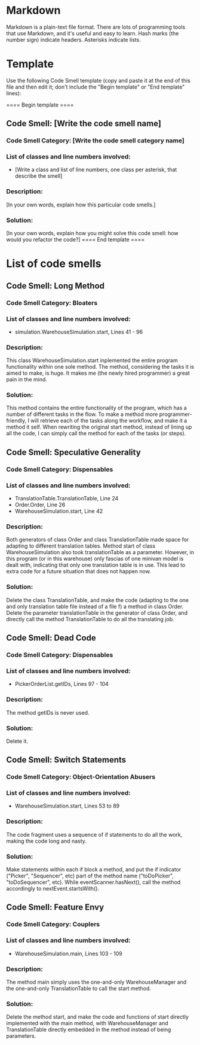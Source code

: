 # Markdown

Markdown is a plain-text file format. There are lots of programming tools that use Markdown, and it's useful and
easy to learn. Hash marks (the number sign) indicate headers. Asterisks indicate lists.

# Template

Use the following Code Smell template (copy and paste it at the end of this file and then edit it; don't include the "Begin template" or "End template" lines):

==== Begin template ====
## Code Smell: [Write the code smell name]

### Code Smell Category: [Write the code smell category name]

### List of classes and line numbers involved:

* [Write a class and list of line numbers, one class per asterisk, that describe the smell]

### Description:

[In your own words, explain how this particular code smells.]

### Solution:

[In your own words, explain how you might solve this code smell:
how would you refactor the code?]
==== End template ====

# List of code smells

## Code Smell: Long Method

### Code Smell Category: Bloaters

### List of classes and line numbers involved:

* simulation.WarehouseSimulation.start, Lines 41 - 96

### Description:

This class WarehouseSimulation.start inplemented the entire program functionality within one sole method.
The method, considering the tasks it is aimed to make, is huge.
It makes me (the newly hired programmer) a great pain in the mind.

### Solution:

This method contains the entire functionality of the program, which has a number of different tasks in the flow.
To make a method more programmer-friendly, I will retrieve each of the tasks along the workflow, and make it a method it self.
When rewriting the original start method, instead of lining up all the code, I can simply call the method for each of the tasks
(or steps).


## Code Smell: Speculative Generality

### Code Smell Category: Dispensables

### List of classes and line numbers involved:

* TranslationTable.TranslationTable, Line 24
* Order.Order, Line 26
* WarehouseSimulation.start, Line 42

### Description:

Both generators of class Order and class TranslationTable made space for adapting to different translation tables.
Method start of class WarehouseSimulation also took translationTable as a parameter.
However, in this program (or in this warehouse) only fascias of one minivan model is dealt with,
indicating that only one translation table is in use.
This lead to extra code for a future situation that does not happen now.

### Solution:

Delete the class TranslationTable, and make the code (adapting to the one and only translation table file instead of a file f)
a method in class Order. Delete the parameter translationTable in the generator of class Order, and directly call the method
TranslationTable to do all the translating job.


## Code Smell: Dead Code

### Code Smell Category: Dispensables

### List of classes and line numbers involved:

* PickerOrderList.getIDs, Lines 97 - 104

### Description:

The method getIDs is never used.

### Solution:

Delete it.


## Code Smell: Switch Statements

### Code Smell Category: Object-Orientation Abusers

### List of classes and line numbers involved:

* WarehouseSimulation.start, Lines 53 to 89

### Description:

The code fragment uses a sequence of if statements to do all the work, making the code long and nasty.

### Solution:

Make statements within each if block a method, and put the if indicator ("Picker", "Sequencer", etc) part of the method name
("toDoPicker", "toDoSequencer", etc). While eventScanner.hasNext(), call the method accordingly to nextEvent.startsWith().


## Code Smell: Feature Envy

### Code Smell Category: Couplers

### List of classes and line numbers involved:

* WarehouseSimulation.main, Lines 103 - 109

### Description:

The method main simply uses the one-and-only WarehouseManager and the one-and-only TranslationTable to call the start method.

### Solution:

Delete the method start, and make the code and functions of start directly implemented with the main method,
with WarehouseManager and TranslationTable directly embedded in the method instead of being parameters.
